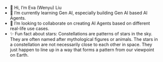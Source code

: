 - 👋 Hi, I’m Eva (Wenyu) Liu
- 🌱 I’m currently learning Gen AI, especially building Gen AI based AI Agents.
- 💞️ I’m looking to collaborate on creating AI Agents based on different real-life use cases.
- ✨ Fun fact about stars: Constellations are patterns of stars in the sky. They are often named after mythological figures or animals. The stars in a constellation are not necessarily close to each other in space. They just happen to line up in a way that forms a pattern from our viewpoint on Earth.

<!---
wenyuliuinfo/wenyuliuinfo is a ✨ special ✨ repository because its `README.md` (this file) appears on your GitHub profile.
You can click the Preview link to take a look at your changes.
--->
